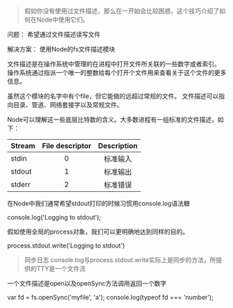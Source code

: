 > 假如你没有使用过文件描述，那么在一开始会比较困惑，这个技巧介绍了如何在Node中使用它们。

问题：
希望通过文件描述读写文件

解决方案：
使用Node的fs文件描述模块


文件描述是在操作系统中管理的在进程中打开文件所关联的一些数字或者索引。
操作系统通过指派一个唯一的整数给每个打开个文件用来查看关于这个文件的更多信息。

虽然这个模块的名字中有个file，但它能做的远超过常规的文件。
文件描述可以指向目录、管道、网络套接字以及常规文件。

Node可以理解这一些底层比特数的含义。大多数进程有一组标准的文件描述，如下：

| Stream        | File descriptor | Description |
| ------------- |:---------------:| :----------:|
| stdin         | 0               | 标准输入    |
| stdout        | 1               | 标准输出    |
| stderr        | 2               | 标准错误    |

在Node中我们通常希望stdout打印的时候习惯用console.log语法糖

console.log('Logging to stdout');

假如使用全局的process对象，我们可以更明确地达到同样的目的。

process.stdout.write('Logging to stdout')

> 同步日志    console.log与process.stdout.write实际上是同步的方法，所提供的TTY是一个文件流


一个文件描述是open以及openSync方法调用返回一个数字

var fd = fs.openSync('myfile', 'a');
console.log(typeof fd === 'number');